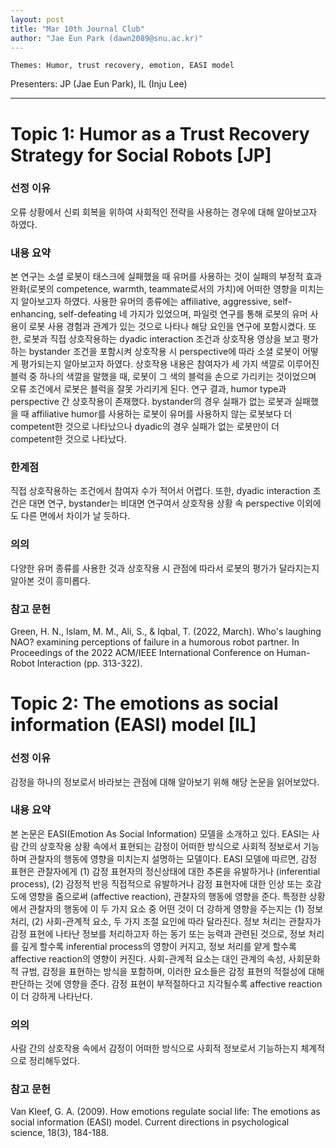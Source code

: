 ```yaml
---
layout: post
title: "Mar 10th Journal Club"
author: "Jae Eun Park (dawn2089@snu.ac.kr)"
---
```


    Themes: Humor, trust recovery, emotion, EASI model 


Presenters: JP (Jae Eun Park), IL (Inju Lee)  <br>



-----------------


# Topic 1: Humor as a Trust Recovery Strategy for Social Robots [JP]

### **선정 이유**

오류 상황에서 신뢰 회복을 위하여 사회적인 전략을 사용하는 경우에 대해 알아보고자 하였다. 

### **내용 요약**

본 연구는 소셜 로봇이 태스크에 실패했을 때 유머를 사용하는 것이 실패의 부정적 효과 완화(로봇의 competence, warmth, teammate로서의 가치)에 어떠한 영향을 미치는지 알아보고자 하였다. 사용한 유머의 종류에는 affiliative, aggressive, self-enhancing, self-defeating 네 가지가 있었으며, 파일럿 연구를 통해 로봇의 유머 사용이 로봇 사용 경험과 관계가 있는 것으로 나타나 해당 요인을 연구에 포함시켰다. 또한, 로봇과 직접 상호작용하는 dyadic interaction 조건과 상호작용 영상을 보고 평가하는 bystander 조건을 포함시켜 상호작용 시 perspective에 따라 소셜 로봇이 어떻게 평가되는지 알아보고자 하였다. 상호작용 내용은 참여자가 세 가지 색깔로 이루어진 블럭 중 하나의 색깔을 말했을 때, 로봇이 그 색의 블럭을 손으로 가리키는 것이었으며 오류 조건에서 로봇은 블럭을 잘못 가리키게 된다. 연구 결과, humor type과 perspective 간 상호작용이 존재했다. bystander의 경우 실패가 없는 로봇과 실패했을 때 affiliative humor를 사용하는 로봇이 유머를 사용하지 않는 로봇보다 더 competent한 것으로 나타났으나 dyadic의 경우 실패가 없는 로봇만이 더 competent한 것으로 나타났다.

### **한계점**

직접 상호작용하는 조건에서 참여자 수가 적어서 어렵다. 또한, dyadic interaction 조건은 대면 연구, bystander는 비대면 연구여서 상호작용 상황 속 perspective 이외에도 다른 면에서 차이가 날 듯하다.

### **의의**

다양한 유머 종류를 사용한 것과 상호작용 시 관점에 따라서 로봇의 평가가 달라지는지 알아본 것이 흥미롭다.

### **참고 문헌**

Green, H. N., Islam, M. M., Ali, S., & Iqbal, T. (2022, March). Who's laughing NAO? examining perceptions of failure in a humorous robot partner. In Proceedings of the 2022 ACM/IEEE International Conference on Human-Robot Interaction (pp. 313-322).


# Topic 2: The emotions as social information (EASI) model [IL]

### **선정 이유**

감정을 하나의 정보로서 바라보는 관점에 대해 알아보기 위해 해당 논문을 읽어보았다.

### **내용 요약**

본 논문은 EASI(Emotion As Social Information) 모델을 소개하고 있다. EASI는 사람 간의 상호작용 상황 속에서 표현되는 감정이 어떠한 방식으로 사회적 정보로서 기능하며 관찰자의 행동에 영향을 미치는지 설명하는 모델이다.  EASI 모델에 따르면, 감정 표현은 관찰자에게 (1) 감정 표현자의 정신상태에 대한 추론을 유발하거나 (inferential process), (2) 감정적 반응 직접적으로 유발하거나 감정 표현자에 대한 인상 또는 호감도에 영향을 줌으로써 (affective reaction), 관찰자의 행동에 영향을 준다.  특정한 상황에서 관찰자의 행동에 이 두 가지 요소 중 어떤 것이 더 강하게 영향을 주는지는 (1) 정보 처리, (2) 사회-관계적 요소, 두 가지 조절 요인에 따라 달라진다. 정보 처리는 관찰자가 감정 표현에 나타난 정보를 처리하고자 하는 동기 또는 능력과 관련된 것으로, 정보 처리를 깊게 할수록 inferential process의 영향이 커지고, 정보 처리를 얕게 할수록 affective reaction의 영향이 커진다. 사회-관계적 요소는 대인 관계의 속성, 사회문화적 규범, 감정을 표현하는 방식을 포함하며, 이러한 요소들은 감정 표현의 적절성에 대해 판단하는 것에 영향을 준다. 감정 표현이 부적절하다고 지각될수록 affective reaction이 더 강하게 나타난다. 

### **의의**

사람 간의 상호작용 속에서 감정이 어떠한 방식으로 사회적 정보로서 기능하는지 체계적으로 정리해두었다.

### **참고 문헌**

Van Kleef, G. A. (2009). How emotions regulate social life: The emotions as social information (EASI) model. Current directions in psychological science, 18(3), 184-188.

